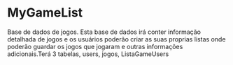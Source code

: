# MyGameList
Base de dados de jogos. Esta base de dados irá conter informação detalhada de jogos e os usuários poderão criar as suas proprias listas 
onde poderão guardar os jogos que jogaram e outras informações adicionais.Terá 3 tabelas, users, jogos, ListaGameUsers

